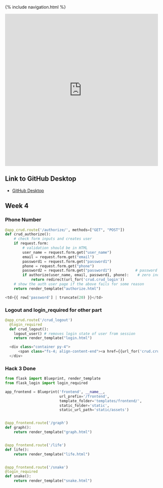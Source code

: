{% include navigation.html %}

<iframe frameborder="0" width="100%" height="500px" src="https://replit.com/@lucasho22/flaskportfolio-2?embed=true"> </iframe>

## Link to GitHub Desktop
- [GitHub Desktop](https://github.com/lucasho22/nighthawk_csp)

## Week 4

### Phone Number
```python
@app_crud.route('/authorize/', methods=["GET", "POST"])
def crud_authorize():
    # check form inputs and creates user
    if request.form:
        # validation should be in HTML
        user_name = request.form.get("user_name")
        email = request.form.get("email")
        password1 = request.form.get("password1")
        phone = request.form.get("phone")
        password2 = request.form.get("password1")           # password should be verified
        if authorize(user_name, email, password1, phone):    # zero index [0] used as user_name and email are type tuple
            return redirect(url_for('crud.crud_login'))
    # show the auth user page if the above fails for some reason
    return render_template("authorize.html")
  ```
  ```python
  <td>{{ row['password'] | truncate(20) }}</td>
  ```
  
### Logout and login_required for other part
```python
@app_crud.route('/crud_logout')
  @login_required
  def crud_logout():
    logout_user() # removes login state of user from session
    return render_template("login.html")
```
```python
  <div class="container py-4">
      <span class="fs-4; align-content-end"><a href={{url_for('crud.crud_logout')}}>Logout </a></span>
  </div>
```
### Hack 3 Done
```python
from flask import Blueprint, render_template
from flask_login import login_required

app_frontend = Blueprint('frontend', __name__,
                         url_prefix='/frontend',
                         template_folder='templates/frontend/',
                         static_folder='static',
                         static_url_path='static/assets')


@app_frontend.route('/graph')
def graph():
    return render_template("graph.html")


@app_frontend.route('/life')
def life():
    return render_template("life.html")


@app_frontend.route('/snake')
@login_required
def snake():
    return render_template("snake.html")
```

